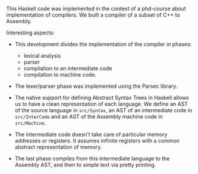 This Haskell code was implemented in the context of a phd-course about implementation 
of compilers. We built a compiler of a subset of C++ to Assembly.

Interesting aspects:

* This development divides the implementation of the compiler in phases: 
  - lexical analysis
  - parser 
  - compilation to an intermediate code
  - compilation to machine code.

* The lexer/parser phase was implemented using the Parsec library.

* The native support for defining Abstract Syntax Trees in Haskell 
  allows us to have a clean representation of each language. 
  We define an AST of the source language in `src/Syntax`, an AST of an 
  intermediate code in `src/InterCode` and an AST of the Assembly 
  machine code in `src/Machine`. 

* The intermediate code doesn’t take care of particular memory 
  addresses or registers. It assumes infinite registers with a common 
  abstract representation of memory.

* The last phase compiles from this intermediate language to the Assembly 
  AST, and then to simple text via pretty printing. 
